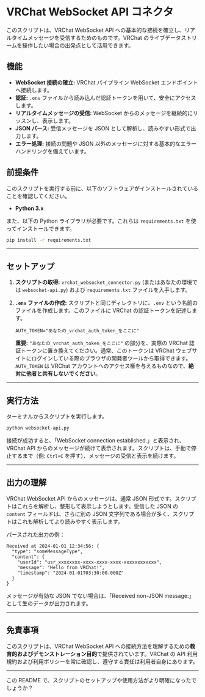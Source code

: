 # VRChat WebSocket API コネクタ

このスクリプトは、VRChat WebSocket API への基本的な接続を確立し、リアルタイムメッセージを受信するためのものです。VRChat のライブデータストリームを操作したい場合の出発点として活用できます。

## 機能

- **WebSocket 接続の確立:** VRChat パイプライン WebSocket エンドポイントへ接続します。
- **認証:** `.env` ファイルから読み込んだ認証トークンを用いて、安全にアクセスします。
- **リアルタイムメッセージの受信:** WebSocket からのメッセージを継続的にリッスンし、表示します。
- **JSON パース:** 受信メッセージを JSON として解析し、読みやすい形式で出力します。
- **エラー処理:** 接続の問題や JSON 以外のメッセージに対する基本的なエラーハンドリングを備えています。

## 前提条件

このスクリプトを実行する前に、以下のソフトウェアがインストールされていることを確認してください。

- **Python 3.x**

また、以下の Python ライブラリが必要です。これらは `requirements.txt` を使ってインストールできます。

```bash
pip install -r requirements.txt
```

---

## セットアップ

1.  **スクリプトの取得:** `vrchat_websocket_connector.py` (またはあなたの環境では `websocket-api.py`) および `requirements.txt` ファイルを入手します。

2.  **`.env` ファイルの作成:** スクリプトと同じディレクトリに、`.env` という名前のファイルを作成します。このファイルに VRChat の認証トークンを記述します。

    ```
    AUTH_TOKEN="あなたの_vrchat_auth_token_をここに"
    ```

    **重要:** `"あなたの_vrchat_auth_token_をここに"` の部分を、実際の VRChat 認証トークンに置き換えてください。通常、このトークンは VRChat ウェブサイトにログインしている際のブラウザの開発者ツールから取得できます。`AUTH_TOKEN` は VRChat アカウントへのアクセス権を与えるものなので、**絶対に他者と共有しないでください**。

---

## 実行方法

ターミナルからスクリプトを実行します。

```bash
python websocket-api.py
```

接続が成功すると、「WebSocket connection established.」と表示され、VRChat API からのメッセージが続けて表示されます。スクリプトは、手動で停止するまで（例: `Ctrl+C` を押す）、メッセージの受信と表示を続けます。

---

## 出力の理解

VRChat WebSocket API からのメッセージは、通常 JSON 形式です。スクリプトはこれらを解析し、整形して表示しようとします。受信した JSON の `content` フィールドは、さらに別の JSON 文字列である場合が多く、スクリプトはこれも解析してより読みやすく表示します。

パースされた出力の例：

```
Received at 2024-01-01 12:34:56: {
  "type": "someMessageType",
  "content": {
    "userId": "usr_xxxxxxxx-xxxx-xxxx-xxxx-xxxxxxxxxxxx",
    "message": "Hello from VRChat!",
    "timestamp": "2024-01-01T03:30:00.000Z"
  }
}
```

メッセージが有効な JSON でない場合は、「Received non-JSON message:」として生のデータが出力されます。

---

## 免責事項

このスクリプトは、VRChat WebSocket API への接続方法を理解するための**教育的およびデモンストレーション目的**で提供されています。VRChat の API 利用規約および利用ポリシーを常に確認し、遵守する責任は利用者自身にあります。

---

この README で、スクリプトのセットアップや使用方法がより明確になったでしょうか？
